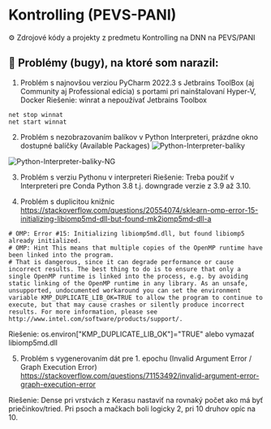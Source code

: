 # Kontrolling (PEVS-PANI)
⚙️ Zdrojové kódy a projekty z predmetu Kontrolling na DNN na PEVS/PANI

## 🐞 Problémy (bugy), na ktoré som narazil:

1. Problém s najnovšou verziou PyCharm 2022.3 s Jetbrains ToolBox (aj Community aj Professional edícia) s portami pri nainštalovaní Hyper-V, Docker 
Riešenie: 
winrat a nepoužívať Jetbrains Toolbox  

```
net stop winnat
net start winnat
```

2. Problém s nezobrazovaním balíkov v Python Interpreteri, prázdne okno dostupné balíčky (Available Packages)
![Python-Interpreter-baliky](https://user-images.githubusercontent.com/24510943/210062678-c91a4595-2b0a-45ea-93e2-c705c769a453.png)

![Python-Interpreter-baliky-NG](https://user-images.githubusercontent.com/24510943/210062685-535f2e93-3a6a-43e2-9e74-9df6d9ced886.png)

3. Problém s verziu Pythonu v interpreteri
Riešenie:
Treba použiť v Interpreteri pre Conda Python 3.8 t.j. downgrade verzie z 3.9 až 3.10.

4. Problém s duplicitou knižnic
https://stackoverflow.com/questions/20554074/sklearn-omp-error-15-initializing-libiomp5md-dll-but-found-mk2iomp5md-dll-a

```
# OMP: Error #15: Initializing libiomp5md.dll, but found libiomp5 already initialized.
# OMP: Hint This means that multiple copies of the OpenMP runtime have been linked into the program. 
# That is dangerous, since it can degrade performance or cause incorrect results. The best thing to do is to ensure that only a single OpenMP runtime is linked into the process, e.g. by avoiding static linking of the OpenMP runtime in any library. As an unsafe, unsupported, undocumented workaround you can set the environment variable KMP_DUPLICATE_LIB_OK=TRUE to allow the program to continue to execute, but that may cause crashes or silently produce incorrect results. For more information, please see http://www.intel.com/software/products/support/.
```
Riešenie:
os.environ["KMP_DUPLICATE_LIB_OK"]="TRUE"
alebo vymazať libiomp5md.dll

5. Problém s vygenerovaním dát pre 1. epochu (Invalid Argument Error / Graph Execution Error)
https://stackoverflow.com/questions/71153492/invalid-argument-error-graph-execution-error

Riešenie:
Dense pri vrstvách z Kerasu nastaviť na rovnaký počet ako má byť priečinkov/tried. Pri psoch a mačkach boli logicky 2, pri 10 druhov opíc na 10.

